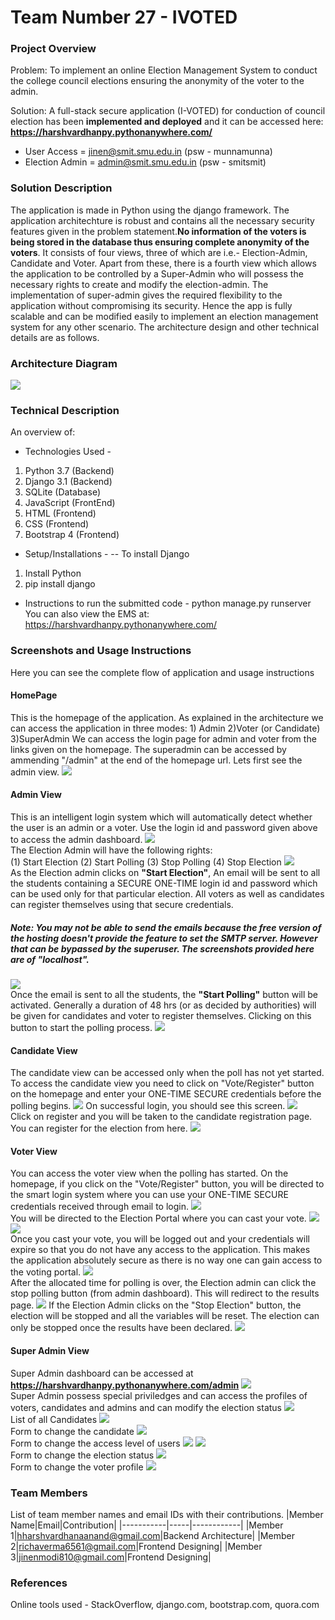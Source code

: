 # Team Number 27 - IVOTED

### Project Overview

Problem: To implement an online Election Management System to conduct the college council elections ensuring the anonymity of the voter to the admin.

Solution: A full-stack secure application (I-VOTED) for conduction of council election has been **implemented and deployed** and it can be accessed here: **https://harshvardhanpy.pythonanywhere.com/**

 - User Access = jinen@smit.smu.edu.in (psw - munnamunna)
 - Election Admin = admin@smit.smu.edu.in (psw - smitsmit) 

### Solution Description

The application is made in Python using the django framework. The application architechture is robust and contains all the necessary security features given in the problem statement.**No information of the voters is being stored in the database thus ensuring complete anonymity of the voters**. It consists of four views, three of which are i.e.- Election-Admin, Candidate and Voter. Apart from these, there is a fourth view which allows the application to be controlled by a Super-Admin who will possess the necessary rights to create and modify the election-admin. The implementation of super-admin gives the required flexibility to the application without compromising its security. Hence the app is fully scalable and can be modified easily to implement an election management system for any other scenario. The architecture design and other technical details are as follows.

### Architecture Diagram

<img src="https://github.com/harshvardhan-anand/Adrishta-Hackathon-Template/blob/master/Application%20Code/DataFlow.png">

### Technical Description

An overview of:
* Technologies Used - 
 1. Python 3.7 (Backend)
 2. Django 3.1 (Backend)
 3. SQLite (Database)
 3. JavaScript (FrontEnd)
 4. HTML (Frontend)
 5. CSS (Frontend)
 6. Bootstrap 4 (Frontend)

* Setup/Installations - 
-- To install Django<br>
1. Install Python
2. pip install django

* Instructions to run the submitted code - python manage.py runserver
<br>You can also view the EMS at: https://harshvardhanpy.pythonanywhere.com/

### Screenshots and Usage Instructions
Here you can see the complete flow of application and usage instructions

#### HomePage
This is the homepage of the application. As explained in the architecture we can access the application in three modes: 1) Admin 2)Voter (or Candidate) 3)SuperAdmin
We can access the login page for admin and voter from the links given on the homepage. The superadmin can be accessed by ammending "/admin" at the end of the homepage url. Lets first see the admin view.
<img src="https://github.com/harshvardhan-anand/EMS/blob/master/IVote/Screenshots/Screenshot%20(1).png">
<br>
#### Admin View
This is an intelligent login system which will automatically detect whether the user is an admin or a voter. Use the login id and password given above to access the admin dashboard.
<img src='https://github.com/harshvardhan-anand/EMS/blob/master/IVote/Screenshots/Screenshot%20(22).png'>
<br>
The Election Admin will have the following rights:<br>
(1) Start Election
(2) Start Polling
(3) Stop Polling
(4) Stop Election
<img src='https://github.com/harshvardhan-anand/EMS/blob/master/IVote/Screenshots/Screenshot%20(2).png'>
<br>
As the Election admin clicks on <b>"Start Election"</b>, An email will be sent to all the students containing a SECURE ONE-TIME login id and password which can be used only for that particular election. All voters as well as candidates can register themselves using that secure credentials.
##### Note: You may not be able to send the emails because the free version of the hosting doesn't provide the feature to set the SMTP server. However that can be bypassed by the superuser. The screenshots provided here are of "localhost". 
<img src="https://github.com/harshvardhan-anand/EMS/blob/master/IVote/Screenshots/Screenshot%20(3).png">
<br>
Once the email is sent to all the students, the <b>"Start Polling"</b> button will be activated. Generally a duration of 48 hrs (or as decided by authorities) will be given for candidates and voter to register themselves. Clicking on this button to start the polling process. 
<img src="https://github.com/harshvardhan-anand/EMS/blob/master/IVote/Screenshots/Screenshot%20(4).png"
<br>

#### Candidate View
The candidate view can be accessed only when the poll has not yet started. To access the candidate view you need to click on "Vote/Register" button on the homepage and enter your ONE-TIME SECURE credentials before the polling begins. 
<img src="https://github.com/harshvardhan-anand/EMS/blob/master/IVote/Screenshots/Screenshot%20(5).png">
On successful login, you should see this screen.
<img src="https://github.com/harshvardhan-anand/EMS/blob/master/IVote/Screenshots/Screenshot%20(23).png">
<br>
Click on register and you will be taken to the candidate registration page. You can register for the election from here.
<img src="https://github.com/harshvardhan-anand/EMS/blob/master/IVote/Screenshots/Screenshot%20(24).png">
<br>


#### Voter View
You can access the voter view when the polling has started.
On the homepage, if you click on the "Vote/Register" button, you will be directed to the smart login system where you can use your ONE-TIME SECURE credentials received through email to login.
<img src="https://github.com/harshvardhan-anand/EMS/blob/master/IVote/Screenshots/Screenshot%20(6).png">
<br>
You will be directed to the Election Portal where you can cast your vote.
<img src="https://github.com/harshvardhan-anand/EMS/blob/master/IVote/Screenshots/Screenshot%20(7).png">
<img src="https://github.com/harshvardhan-anand/EMS/blob/master/IVote/Screenshots/Screenshot%20(8).png">
<br>
Once you cast your vote, you will be logged out and your credentials will expire so that you do not have any access to the application. This makes the application absolutely secure as there is no way one can gain access to the voting portal.
<img src="https://github.com/harshvardhan-anand/EMS/blob/master/IVote/Screenshots/Screenshot%20(9).png">
<br>
After the allocated time for polling is over, the Election admin can click the stop polling button (from admin dashboard). This will redirect to the results page.
<img src="https://github.com/harshvardhan-anand/EMS/blob/master/IVote/Screenshots/Screenshot%20(11).png">
If the Election Admin clicks on the "Stop Election" button, the election will be stopped and all the variables will be reset. The election can only be stopped once the results have been declared.
<img src="https://github.com/harshvardhan-anand/EMS/blob/master/IVote/Screenshots/Screenshot%20(12).png">



#### Super Admin View
Super Admin dashboard can be accessed at **https://harshvardhanpy.pythonanywhere.com/admin**
<img src="https://github.com/harshvardhan-anand/EMS/blob/master/IVote/Screenshots/Screenshot%20(13).png">
<br>
Super Admin possess special priviledges and can access the profiles of voters, candidates and admins and can modify the election status 
<img src="https://github.com/harshvardhan-anand/EMS/blob/master/IVote/Screenshots/Screenshot%20(15).png">
<br>
List of all Candidates
<img src="https://github.com/harshvardhan-anand/EMS/blob/master/IVote/Screenshots/Screenshot%20(16).png">
<br>
Form to change the candidate
<img src="https://github.com/harshvardhan-anand/EMS/blob/master/IVote/Screenshots/Screenshot%20(17).png">
<br>
Form to change the access level of users
<img src="https://github.com/harshvardhan-anand/EMS/blob/master/IVote/Screenshots/Screenshot%20(18).png">
<img src="https://github.com/harshvardhan-anand/EMS/blob/master/IVote/Screenshots/Screenshot%20(19).png">
<br>
Form to change the election status
<img src="https://github.com/harshvardhan-anand/EMS/blob/master/IVote/Screenshots/Screenshot%20(20).png">
<br>
Form to change the voter profile
<img src="https://github.com/harshvardhan-anand/EMS/blob/master/IVote/Screenshots/Screenshot%20(21).png">


### Team Members
List of team member names and email IDs with their contributions.
|Member Name|Email|Contribution|
|-----------|-----|------------|
|Member 1|hharshvardhanaanand@gmail.com|Backend Architecture|
|Member 2|richaverma6561@gmail.com|Frontend Designing|
|Member 3|jinenmodi810@gmail.com|Frontend Designing|

### References
Online tools used - StackOverflow, django.com, bootstrap.com, quora.com
